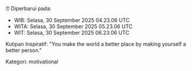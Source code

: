 ⏰ Diperbarui pada:
- WIB: Selasa, 30 September 2025 04.23.06 UTC
- WITA: Selasa, 30 September 2025 05.23.06 UTC
- WIT: Selasa, 30 September 2025 06.23.06 UTC

Kutipan Inspiratif:
"You make the world a better place by making yourself a better person."


Kategori: motivational

